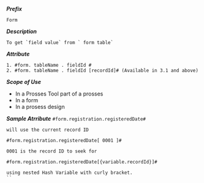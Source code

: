 

***Prefix***

```
Form
```

***Description***
```
To get `field value` from ` form table`
```
***Attribute***

``` 
1. #form. tableName . fieldId #
2. #form. tableName . fieldId [recordId]# (Available in 3.1 and above)
```

***Scope of Use***

- In a Prosses Tool part of a prosses 
- In a form
- In a prosess design 

***Sample Atrribute***
`#form.registration.registeredDate#` 
```
will use the current record ID
```
`#form.registration.registeredDate[ 0001 ]#` 
```
0001 is the record ID to seek for
```
`#form.registration.registeredDate[{variable.recordId}]#` 
```
using nested Hash Variable with curly bracket.
``